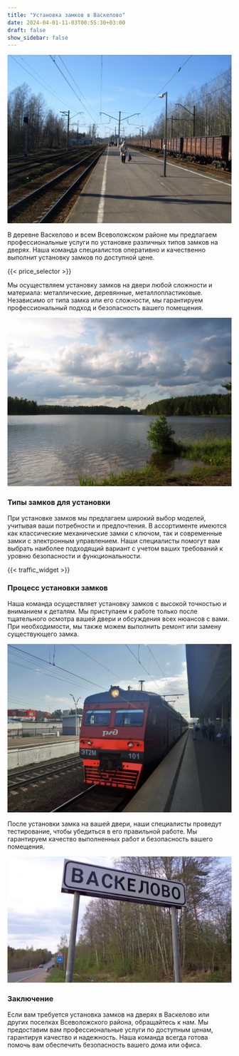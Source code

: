```yaml
---
title: "Установка замков в Васкелово"
date: 2024-04-01-11-03T00:55:30+03:00
draft: false
show_sidebar: false
---
```


![Установка замков в Васкелово](Vaskelovo1.jpg)

В деревне Васкелово и всем Всеволожском районе мы предлагаем профессиональные услуги по установке различных типов замков на дверях. Наша команда специалистов оперативно и качественно выполнит установку замков по доступной цене.

{{< price_selector >}}

Мы осуществляем установку замков на двери любой сложности и материала: металлические, деревянные, металлопластиковые. Независимо от типа замка или его сложности, мы гарантируем профессиональный подход и безопасность вашего помещения.

![Установка замков в Васкелово](Vaskelovo2.jpg)

### Типы замков для установки

При установке замков мы предлагаем широкий выбор моделей, учитывая ваши потребности и предпочтения. В ассортименте имеются как классические механические замки с ключом, так и современные замки с электронным управлением. Наши специалисты помогут вам выбрать наиболее подходящий вариант с учетом ваших требований к уровню безопасности и функциональности.

{{< traffic_widget >}}

### Процесс установки замков

Наша команда осуществляет установку замков с высокой точностью и вниманием к деталям. Мы приступаем к работе только после тщательного осмотра вашей двери и обсуждения всех нюансов с вами. При необходимости, мы также можем выполнить ремонт или замену существующего замка.

![Установка замков в Васкелово](Vaskelovo3.jpg)

После установки замка на вашей двери, наши специалисты проведут тестирование, чтобы убедиться в его правильной работе. Мы гарантируем качество выполненных работ и безопасность вашего помещения.

![Установка замков в Васкелово](Vaskelovo4.jpg)

### Заключение

Если вам требуется установка замков на дверях в Васкелово или других поселках Всеволожского района, обращайтесь к нам. Мы предоставим вам профессиональные услуги по доступным ценам, гарантируя качество и надежность. Наша команда всегда готова помочь вам обеспечить безопасность вашего дома или офиса.